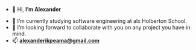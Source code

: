 - 👋 Hi, **I’m Alexander**
<!--- - 👀 I’m interested in ... --->
- 🌱 I’m currently studying software engineering at alx Holberton School.
- 💞️ I’m looking forward to collaborate with you on any project you have in mind.
- 📫  **alexanderikpeama@gmail.com**

<!---
alexUd01/alexUd01 is a ✨ special ✨ repository because its `README.md` (this file) appears on your GitHub profile.
You can click the Preview link to take a look at your changes.
--->
